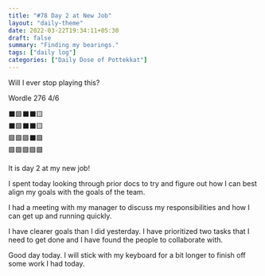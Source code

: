 ```yaml
---
title: "#78 Day 2 at New Job"
layout: "daily-theme"
date: 2022-03-22T19:34:11+05:30
draft: false
summary: "Finding my bearings."
tags: ["daily log"]
categories: ["Daily Dose of Pottekkat"]
---
```


Will I ever stop playing this?

Wordle 276 4/6

⬛🟩⬛⬛🟨\
⬛🟩⬛⬛🟨\
🟩🟩🟩⬛🟩\
🟩🟩🟩🟩🟩

It is day 2 at my new job!

I spent today looking through prior docs to try and figure out how I can best align my goals with the goals of the team.

I had a meeting with my manager to discuss my responsibilities and how I can get up and running quickly.

I have clearer goals than I did yesterday. I have prioritized two tasks that I need to get done and I have found the people to collaborate with.

Good day today. I will stick with my keyboard for a bit longer to finish off some work I had today.
